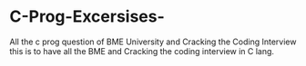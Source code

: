 # C-Prog-Excersises-
All the c prog question of BME University and Cracking the Coding Interview
this is to have all the BME and Cracking the coding interview in C lang.
